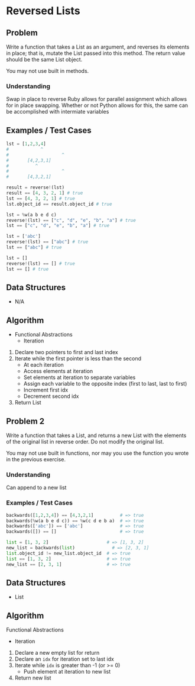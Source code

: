 # Reversed Lists

## Problem

Write a function that takes a List as an argument, and reverses its elements in place; that is, mutate the List passed into this method. The return value should be the same List object.

You may not use built in methods.

### Understanding

Swap in place to reverse
Ruby allows for parallel assignment which allows for in place swapping.
Whether or not Python allows for this, the same can be accomplished with intermiate variables

## Examples / Test Cases

```python
lst = [1,2,3,4]
#			 ^
# 					 ^
# 		[4,2,3,1]
# 		   ^
#			 		 ^
# 		[4,3,2,1]

result = reverse!(lst)
result == [4, 3, 2, 1] # true
lst == [4, 3, 2, 1] # true
lst.object_id == result.object_id # true

lst = %w(a b e d c)
reverse!(lst) == ["c", "d", "e", "b", "a"] # true
lst == ["c", "d", "e", "b", "a"] # true

lst = ['abc']
reverse!(lst) == ["abc"] # true
lst == ["abc"] # true

lst = []
reverse!(lst) == [] # true
lst == [] # true
```

## Data Structures

- N/A

## Algorithm
- Functional Abstractions
	- Iteration
1. Declare two pointers to first and last index
2. Iterate while the first pointer is less than the second
	- At each iteration
	- Access elements at iteration
	- Set elements at iteration to separate variables
	- Assign each variable to the opposite index (first to last, last to first)
	- Increment first idx
	- Decrement second idx
3. Return List

## Problem 2

Write a function that takes a List, and returns a new List with the elements of the original list in reverse order. Do not modify the original list.

You may not use built in functions, nor may you use the function you wrote in the previous exercise.

### Understanding

Can append to a new list

### Examples / Test Cases

```python
backwards([1,2,3,4]) == [4,3,2,1]          # => true
backwards(%w(a b e d c)) == %w(c d e b a)  # => true
backwards(['abc']) == ['abc']              # => true
backwards([]) == []                        # => true

list = [1, 3, 2]                      # => [1, 3, 2]
new_list = backwards(list)              # => [2, 3, 1]
list.object_id != new_list.object_id  # => true
list == [1, 3, 2]                     # => true
new_list == [2, 3, 1]                 # => true
```

## Data Structures

- List

## Algorithm
Functional Abstractions
- Iteration
1. Declare a new empty list for return
2. Declare an `idx` for iteration set to last idx
3. Iterate while `idx` is greater than -1 (or >= 0)
	- Push element at iteration to new list
4. Return new list
